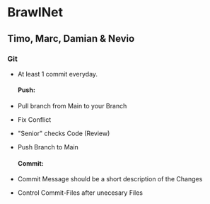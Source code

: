 # BrawlNet
## Timo, Marc, Damian & Nevio

### Git
- At least 1 commit everyday.
  
  #### Push:
- Pull branch from Main to your Branch
- Fix Conflict
- "Senior" checks Code (Review)
- Push Branch to Main
  
  #### Commit:
- Commit Message should be a short description of the Changes
- Control Commit-Files after unecesary Files

